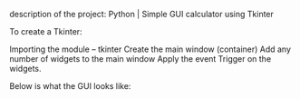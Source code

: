 description of the project: Python | Simple GUI calculator using Tkinter

To create a Tkinter:

Importing the module – tkinter
Create the main window (container)
Add any number of widgets to the main window
Apply the event Trigger on the widgets.

Below is what the GUI looks like:
